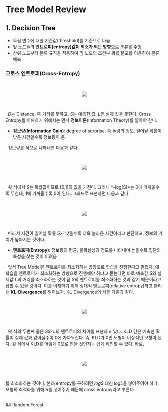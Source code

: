 # Tree Model Review

## 1. Decision Tree

- 독립 변수에 대한 기준값(threshold)를 기준으로 나눔
- 잎 노드들의 **엔트로피(entropy)값이 최소가 되는 방향으로** 분류를 수행
- 상위 노드부터 분류 규칙을 적용하여 잎 노드의 조건부 확률 분포를 이용하여 분류 예측

### 크로스 엔트로피(Cross-Entropy)
<br/>
<p align="center"><img src="https://blogfiles.pstatic.net/MjAyMDAzMTRfMjYw/MDAxNTg0MTgxNzczOTAw.y-ZuV0sFZPZ83OV-viY1Ls6w-7fPMDE-0oyHFdUxyhEg.g9-bcpMY4p-PM3f6U5kuiPqPAmm0mjluaeVRwbz0XIkg.JPEG.mint_vkkk/6.JPG?type=w2"></p>
<br/>

&nbsp; *D*는 Distance, 즉 거리를 뜻하고, *S*는 예측한 값, *L*은 실제 값을 뜻한다.
Cross Entropy를 이해하기 위해서는 먼저 **정보이론**(Information Theory)를 알아야 한다.


- **정보량(Information Gain)**: degree of surprise, 즉 놀람의 정도. 일어날 확률이 낮은 사건일수록 정보량이 큼

&nbsp; 정보량를 식으로 나타내면 다음과 같다.

<br/>
<p align="center"><img src="https://blogfiles.pstatic.net/MjAyMDAzMTRfMjYw/MDAxNTg0MTgxNzczOTAw.y-ZuV0sFZPZ83OV-viY1Ls6w-7fPMDE-0oyHFdUxyhEg.g9-bcpMY4p-PM3f6U5kuiPqPAmm0mjluaeVRwbz0XIkg.JPEG.mint_vkkk/6.JPG?type=w2"></p>
<br/>

&nbsp; 윗 식에서 *S*는 확률값이므로 [0,1]의 값을 가진다. 그러니 *-log(S)*는 0에 가까울수록 무한대, 1에 가까울수록 0이 된다.
그래프로 표현하면 다음과 같다.

<br/>
<p align="center"><img src="https://blogfiles.pstatic.net/MjAyMDAzMTRfMjEg/MDAxNTg0MTgxNzc3NTg3.9RpboFQr__oZ9JtMbDI7YhMrZDhh5K0j-75uXhSPg_Ig.v3voZ_2SDv0duntSK8fsBIM7TQ5GkbRGGPQh8RTNStAg.PNG.mint_vkkk/cross_entropy.png?type=w2"></p>
<br/>

&nbsp; 따라서 사건이 일어날 확률 *S*가 낮을수록 더욱 놀라운 사건이라고 판단하고, 정보의 가치가 높아지는 것이다.

- **엔트로피(Entropy)**: 정보량의 평균. 불확실성의 정도를 나타내며 높을수록 집단의 특성을 찾는 것이 어려움

&nbsp; 앞서 Tree Model은 엔트로피를 최소화하는 방향으로 학습을 진행한다고 말했다.
왜 학습을 엔트로피가 최소화하는 방향으로 진행해야 하냐고 묻는다면 바로 예측값 *S*와 실제값 *L*의 거리를 최소화하는 것이 곧 *S*의 엔트로피를 최소화하는 것과 같기 때문이라고 답할 수 있을 것이다. 이를 이해하기 위해 상대적 엔트로피(relative entropy)라고 불리는 **KL-Divergence**를 알아보자. KL-Divergence의 식은 다음과 같다.

<br/>
<p align="center"><img src="https://blogfiles.pstatic.net/MjAyMDAzMTZfMTA5/MDAxNTg0MzYxNTY4NjE4.MZxh8hE4WkO11Ne3-8dmvmHgwi8vr_h3VWx0n2avQVYg.DqTjTlhqHU0A3VoilI58n3aKMKLuEKZ5oX7DL-bCo-Ag.JPEG.mint_vkkk/1.JPG?type=w2"></p>
<br/>

&nbsp; 윗 식의 두번째 줄은 *S*와 *L*의 엔트로피의 차이를 표현하고 있다.
KLD 값은 예측한 확률이 실제 값과 같아질수록 0에 가까워진다.
즉, KLD가 0인 모형이 이상적인 모형이 된다. 
윗 식에서 KLD를 어떻게 0으로 만들 것인지는 쉽게 확인할 수 있다. 바로,

<br/>
<p align="center"><img src="https://blogfiles.pstatic.net/MjAyMDAzMTZfMTU1/MDAxNTg0MzYzNjI4Nzc3.XtEtHzAe4ELbsJmpjELVvIJZFQwec2VSgaQCdaNl1Jkg.F3Scle6G29Lop1_MPSG729Z4dWg2CU9R056aCHSyxa4g.JPEG.mint_vkkk/q.JPG?type=w2"></p>
<br/>

를 최소화하는 것이다. 본래 entropy를 구하려면 *logS* 대신 *logL*을 넣어주어야 하나, 모형의 최적화를 위해 *S*를 넣어주기 때문에 cross entropy라고 부른다.

<br/>
## Random Forest

